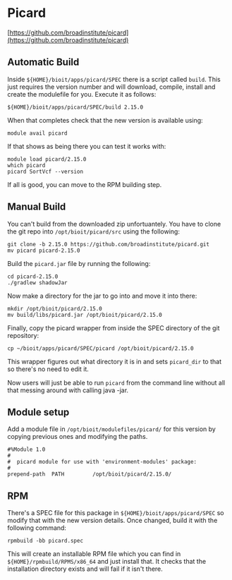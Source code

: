 # Picard

[https://github.com/broadinstitute/picard](https://github.com/broadinstitute/picard)

## Automatic Build

Inside `${HOME}/bioit/apps/picard/SPEC` there is a script called `build`. This just requires the version number and will download, compile, install and create the modulefile for you. Execute it as follows:

    ${HOME}/bioit/apps/picard/SPEC/build 2.15.0

When that completes check that the new version is available using:

    module avail picard

If that shows as being there you can test it works with:

    module load picard/2.15.0
    which picard
    picard SortVcf --version

If all is good, you can move to the RPM building step.

## Manual Build

You can't build from the downloaded zip unfortuantely. You have to clone the git repo into `/opt/bioit/picard/src` using the following:

    git clone -b 2.15.0 https://github.com/broadinstitute/picard.git
    mv picard picard-2.15.0

Build the `picard.jar` file by running the following:

    cd picard-2.15.0
    ./gradlew shadowJar

Now make a directory for the jar to go into and move it into there:

    mkdir /opt/bioit/picard/2.15.0
    mv build/libs/picard.jar /opt/bioit/picard/2.15.0

Finally, copy the picard wrapper from inside the SPEC directory of the git repository:

    cp ~/bioit/apps/picard/SPEC/picard /opt/bioit/picard/2.15.0

This wrapper figures out what directory it is in and sets `picard_dir` to that so there's no need to edit it.

Now users will just be able to run `picard` from the command line without all that messing around with calling java -jar.

## Module setup

Add a module file in `/opt/bioit/modulefiles/picard/` for this version by copying previous ones and modifying the paths.

    #%Module 1.0
    #
    #  picard module for use with 'environment-modules' package:
    #
    prepend-path  PATH         /opt/bioit/picard/2.15.0/

## RPM

There's a SPEC file for this package in `${HOME}/bioit/apps/picard/SPEC` so modify that with the new version details. Once changed, build it with the following command:

    rpmbuild -bb picard.spec

This will create an installable RPM file which you can find in `${HOME}/rpmbuild/RPMS/x86_64` and just install that. It checks that the installation directory exists and will fail if it isn't there.
